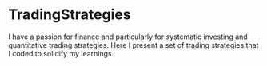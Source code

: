 # TradingStrategies

I have a passion for finance and particularly for systematic investing and quantitative trading strategies. Here I present a set of trading strategies that I coded to solidify my learnings.

